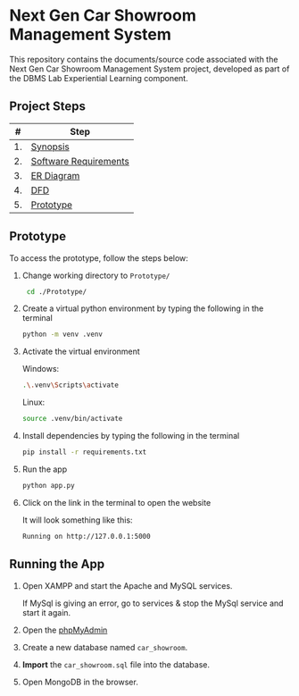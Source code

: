 # Next Gen Car Showroom Management System

This repository contains the documents/source code associated with the Next Gen Car Showroom Management System project, developed as part of the DBMS Lab Experiential Learning component.

## Project Steps

| #   | Step                              |
| --- | --------------------------------- |
| 1.  | [Synopsis](./1_Synopsis/)         |
| 2.  | [Software Requirements](./2_SRS/) |
| 3.  | [ER Diagram](./3_ER_diagram/)     |
| 4.  | [DFD](./4_DFD/)                   |
| 5.  | [Prototype](./Prototype/)         |

## Prototype

To access the prototype, follow the steps below:

1. Change working directory to `Prototype/`

   ```bash
    cd ./Prototype/
   ```

2. Create a virtual python environment by typing the following in the terminal

   ```bash
   python -m venv .venv
   ```

3. Activate the virtual environment

   Windows:

   ```bash
   .\.venv\Scripts\activate
   ```

   Linux:

   ```bash
   source .venv/bin/activate
   ```

4. Install dependencies by typing the following in the terminal

   ```bash
   pip install -r requirements.txt
   ```

5. Run the app

   ```bash
   python app.py
   ```

6. Click on the link in the terminal to open the website

   It will look something like this:

   ```bash
   Running on http://127.0.0.1:5000
   ```

## Running the App

1. Open XAMPP and start the Apache and MySQL services.

   If MySql is giving an error, go to services & stop the MySql service and start it again.

2. Open the [phpMyAdmin](http://localhost/phpmyadmin/index.php?lang=en)

3. Create a new database named `car_showroom`.

4. **Import** the `car_showroom.sql` file into the database.

5. Open MongoDB in the browser.
